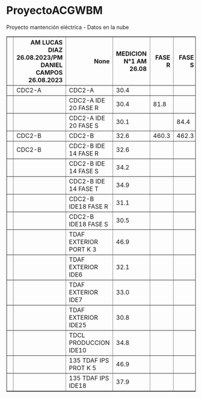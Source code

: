# ProyectoACGWBM
Proyecto mantención eléctrica - Datos en la nube

<table border="1" class="dataframe">
  <thead>
    <tr style="text-align: right;">
      <th></th>
      <th>AM LUCAS DIAZ 26.08.2023/PM DANIEL CAMPOS 26.08.2023</th>
      <th>None</th>
      <th>MEDICION N°1 AM 26.08</th>
      <th>FASE R</th>
      <th>FASE S</th>
      <th>FASE T</th>
      <th>MEDICION N°2 AM 26.08</th>
      <th>FASE R</th>
      <th>FASE S</th>
      <th>FASE T</th>
      <th>MEDICION N°3</th>
      <th>FASE R</th>
      <th>FASE S</th>
      <th>FASE T</th>
      <th>MEDICIONN°4</th>
      <th>FASE R</th>
      <th>FASE S</th>
      <th>FASE T</th>
      <th>MEDICION N°1</th>
      <th>FASE R</th>
      <th>FASE S</th>
      <th>FASE T</th>
      <th>MEDICION N°2</th>
      <th>FASE R</th>
      <th>FASE S</th>
      <th>FASE T</th>
      <th>MEDICION N°3</th>
      <th>FASE R</th>
      <th>FASE S</th>
      <th>FASE T</th>
      <th>MEDICIONN°4</th>
      <th>FASE R</th>
      <th>FASE S</th>
      <th>FASE T</th>
      <th>MEDICION N°1</th>
      <th>FASE R</th>
      <th>FASE S</th>
      <th>FASE T</th>
      <th>MEDICION N°2</th>
      <th>FASE R</th>
      <th>FASE S</th>
      <th>FASE T</th>
      <th>MEDICION N°3</th>
      <th>FASE R</th>
      <th>FASE S</th>
      <th>FASE T</th>
      <th>MEDICIONN°4</th>
      <th>FASE R</th>
      <th>FASE S</th>
      <th>FASE T</th>
      <th>MEDICION N°1</th>
      <th>FASE R</th>
      <th>FASE S</th>
      <th>FASE T</th>
      <th>MEDICION N°2</th>
      <th>FASE R</th>
      <th>FASE S</th>
      <th>FASE T</th>
      <th>MEDICION N°3</th>
      <th>FASE R</th>
      <th>FASE S</th>
      <th>FASE T</th>
      <th>MEDICIONN°4</th>
      <th>FASE R</th>
      <th>FASE S</th>
      <th>FASE T</th>
    </tr>
  </thead>
  <tbody>
    <tr>
      <th></th>
      <td>CDC2-A</td>
      <td>CDC2-A</td>
      <td>30.4</td>
      <td></td>
      <td></td>
      <td></td>
      <td>33.4</td>
      <td></td>
      <td></td>
      <td></td>
      <td>26.4</td>
      <td></td>
      <td></td>
      <td></td>
      <td>25.3</td>
      <td></td>
      <td></td>
      <td></td>
      <td>26.6</td>
      <td></td>
      <td></td>
      <td></td>
      <td>27.8</td>
      <td></td>
      <td></td>
      <td></td>
      <td>28.1</td>
      <td></td>
      <td></td>
      <td></td>
      <td>27.9</td>
      <td></td>
      <td></td>
      <td></td>
      <td>29.1</td>
      <td></td>
      <td></td>
      <td></td>
      <td>28.2</td>
      <td></td>
      <td></td>
      <td></td>
      <td>23.0</td>
      <td></td>
      <td></td>
      <td></td>
      <td>25.5</td>
      <td></td>
      <td></td>
      <td></td>
      <td>26.7</td>
      <td></td>
      <td></td>
      <td></td>
      <td>27.9</td>
      <td></td>
      <td></td>
      <td></td>
      <td>27.6</td>
      <td></td>
      <td></td>
      <td></td>
      <td>27.3</td>
      <td></td>
      <td></td>
      <td></td>
    </tr>
    <tr>
      <th></th>
      <td></td>
      <td>CDC2-A IDE 20 FASE R</td>
      <td>30.4</td>
      <td>81.8</td>
      <td></td>
      <td></td>
      <td>33.4</td>
      <td>104.2</td>
      <td></td>
      <td></td>
      <td>31.8</td>
      <td>106.0</td>
      <td></td>
      <td></td>
      <td>29.6</td>
      <td>105.8</td>
      <td></td>
      <td></td>
      <td>32.2</td>
      <td>107.0</td>
      <td></td>
      <td></td>
      <td>31.6</td>
      <td>110.8</td>
      <td></td>
      <td></td>
      <td>32.7</td>
      <td>106.6</td>
      <td></td>
      <td></td>
      <td>32.2</td>
      <td>106.2</td>
      <td></td>
      <td></td>
      <td>33.4</td>
      <td>111.8</td>
      <td></td>
      <td></td>
      <td>35.0</td>
      <td>110.3</td>
      <td></td>
      <td></td>
      <td>27.1</td>
      <td>105.3</td>
      <td></td>
      <td></td>
      <td>30.2</td>
      <td>108.3</td>
      <td></td>
      <td></td>
      <td>34.8</td>
      <td>113.7</td>
      <td></td>
      <td></td>
      <td>34.7</td>
      <td>110.2</td>
      <td></td>
      <td></td>
      <td>31.8</td>
      <td>101.2</td>
      <td></td>
      <td></td>
      <td>30.5</td>
      <td>100.5</td>
      <td></td>
      <td></td>
    </tr>
    <tr>
      <th></th>
      <td></td>
      <td>CDC2-A IDE 20 FASE S</td>
      <td>30.1</td>
      <td></td>
      <td>84.4</td>
      <td></td>
      <td>34.2</td>
      <td></td>
      <td>102.2</td>
      <td></td>
      <td>31.8</td>
      <td></td>
      <td>101.3</td>
      <td></td>
      <td>29.7</td>
      <td></td>
      <td>102.3</td>
      <td></td>
      <td>31.8</td>
      <td></td>
      <td>95.1</td>
      <td></td>
      <td>32.0</td>
      <td></td>
      <td>96.1</td>
      <td></td>
      <td>33.7</td>
      <td></td>
      <td>103.7</td>
      <td></td>
      <td>33.1</td>
      <td></td>
      <td>105.1</td>
      <td></td>
      <td>33.1</td>
      <td></td>
      <td>96.2</td>
      <td></td>
      <td>33.9</td>
      <td></td>
      <td>98.2</td>
      <td></td>
      <td>26.3</td>
      <td></td>
      <td>99.7</td>
      <td></td>
      <td>29.1</td>
      <td></td>
      <td>97.8</td>
      <td></td>
      <td>33.2</td>
      <td></td>
      <td>92.2</td>
      <td></td>
      <td>33.3</td>
      <td></td>
      <td>96.3</td>
      <td></td>
      <td>31.7</td>
      <td></td>
      <td>96.0</td>
      <td></td>
      <td>30.2</td>
      <td></td>
      <td>96.3</td>
      <td></td>
    </tr>
    <tr>
      <th></th>
      <td>CDC2-B</td>
      <td>CDC2-B</td>
      <td>32.6</td>
      <td>460.3</td>
      <td>462.3</td>
      <td>446.3</td>
      <td>27.9</td>
      <td>464.8</td>
      <td>463.8</td>
      <td>451.2</td>
      <td>26.2</td>
      <td>462.3</td>
      <td>460.0</td>
      <td>441.0</td>
      <td>31.0</td>
      <td>461.1</td>
      <td>462.0</td>
      <td>450.3</td>
      <td>26.3</td>
      <td>462.2</td>
      <td>458.5</td>
      <td>446.8</td>
      <td>27.2</td>
      <td>478.9</td>
      <td>474.8</td>
      <td>465.0</td>
      <td>27.8</td>
      <td>461.5</td>
      <td>457.0</td>
      <td>411.2</td>
      <td>28.5</td>
      <td>463.0</td>
      <td>460.0</td>
      <td>451.2</td>
      <td>30.1</td>
      <td>494.1</td>
      <td>486.9</td>
      <td>479.8</td>
      <td>28.3</td>
      <td>490.1</td>
      <td>466.9</td>
      <td>474.8</td>
      <td>24.3</td>
      <td>453.9</td>
      <td>449.8</td>
      <td>44.5</td>
      <td>25.3</td>
      <td>469.6</td>
      <td>452.0</td>
      <td>445.1</td>
      <td>26.5</td>
      <td>494.1</td>
      <td>485.3</td>
      <td>480.0</td>
      <td>29.1</td>
      <td>489.6</td>
      <td>490.2</td>
      <td>496.3</td>
      <td>28.7</td>
      <td>492.8</td>
      <td>410.8</td>
      <td>475.8</td>
      <td>28.7</td>
      <td>420.4</td>
      <td>416.1</td>
      <td>402.8</td>
    </tr>
    <tr>
      <th></th>
      <td>CDC2-B</td>
      <td>CDC2-B IDE 14 FASE R</td>
      <td>32.6</td>
      <td></td>
      <td></td>
      <td></td>
      <td>35.7</td>
      <td></td>
      <td></td>
      <td></td>
      <td>32.4</td>
      <td></td>
      <td></td>
      <td></td>
      <td>30.3</td>
      <td></td>
      <td></td>
      <td></td>
      <td>34.0</td>
      <td></td>
      <td></td>
      <td></td>
      <td>36.2</td>
      <td></td>
      <td></td>
      <td></td>
      <td>35.2</td>
      <td></td>
      <td></td>
      <td></td>
      <td>33.5</td>
      <td></td>
      <td></td>
      <td></td>
      <td>37.3</td>
      <td></td>
      <td></td>
      <td></td>
      <td>37.1</td>
      <td></td>
      <td></td>
      <td></td>
      <td>29.4</td>
      <td></td>
      <td></td>
      <td></td>
      <td>31.0</td>
      <td></td>
      <td></td>
      <td></td>
      <td>35.6</td>
      <td></td>
      <td></td>
      <td></td>
      <td>37.3</td>
      <td></td>
      <td></td>
      <td></td>
      <td>34.3</td>
      <td></td>
      <td></td>
      <td></td>
      <td>32.8</td>
      <td></td>
      <td></td>
      <td></td>
    </tr>
    <tr>
      <th></th>
      <td></td>
      <td>CDC2-B IDE 14 FASE S</td>
      <td>34.2</td>
      <td></td>
      <td></td>
      <td></td>
      <td>37.1</td>
      <td></td>
      <td></td>
      <td></td>
      <td>34.1</td>
      <td></td>
      <td></td>
      <td></td>
      <td>31.7</td>
      <td></td>
      <td></td>
      <td></td>
      <td>35.4</td>
      <td></td>
      <td></td>
      <td></td>
      <td>37.3</td>
      <td></td>
      <td></td>
      <td></td>
      <td>36.5</td>
      <td></td>
      <td></td>
      <td></td>
      <td>34.6</td>
      <td></td>
      <td></td>
      <td></td>
      <td>39.2</td>
      <td></td>
      <td></td>
      <td></td>
      <td>38.9</td>
      <td></td>
      <td></td>
      <td></td>
      <td>31.1</td>
      <td></td>
      <td></td>
      <td></td>
      <td>32.2</td>
      <td></td>
      <td></td>
      <td></td>
      <td>37.1</td>
      <td></td>
      <td></td>
      <td></td>
      <td>39.4</td>
      <td></td>
      <td></td>
      <td></td>
      <td>36.0</td>
      <td></td>
      <td></td>
      <td></td>
      <td>34.2</td>
      <td></td>
      <td></td>
      <td></td>
    </tr>
    <tr>
      <th></th>
      <td></td>
      <td>CDC2-B IDE 14 FASE T</td>
      <td>34.9</td>
      <td></td>
      <td></td>
      <td></td>
      <td>38.2</td>
      <td></td>
      <td></td>
      <td></td>
      <td>34.0</td>
      <td></td>
      <td></td>
      <td></td>
      <td>31.7</td>
      <td></td>
      <td></td>
      <td></td>
      <td>36.0</td>
      <td></td>
      <td></td>
      <td></td>
      <td>38.3</td>
      <td></td>
      <td></td>
      <td></td>
      <td>37.3</td>
      <td></td>
      <td></td>
      <td></td>
      <td>36.0</td>
      <td></td>
      <td></td>
      <td></td>
      <td>39.9</td>
      <td></td>
      <td></td>
      <td></td>
      <td>39.9</td>
      <td></td>
      <td></td>
      <td></td>
      <td>31.8</td>
      <td></td>
      <td></td>
      <td></td>
      <td>32.6</td>
      <td></td>
      <td></td>
      <td></td>
      <td>38.0</td>
      <td></td>
      <td></td>
      <td></td>
      <td>40.5</td>
      <td></td>
      <td></td>
      <td></td>
      <td>36.3</td>
      <td></td>
      <td></td>
      <td></td>
      <td>34.2</td>
      <td></td>
      <td></td>
      <td></td>
    </tr>
    <tr>
      <th></th>
      <td></td>
      <td>CDC2-B  IDE18 FASE R</td>
      <td>31.1</td>
      <td></td>
      <td></td>
      <td></td>
      <td>34.1</td>
      <td></td>
      <td></td>
      <td></td>
      <td>31.7</td>
      <td></td>
      <td></td>
      <td></td>
      <td>30.1</td>
      <td></td>
      <td></td>
      <td></td>
      <td>32.2</td>
      <td></td>
      <td></td>
      <td></td>
      <td>33.7</td>
      <td></td>
      <td></td>
      <td></td>
      <td>34.0</td>
      <td></td>
      <td></td>
      <td></td>
      <td>32.6</td>
      <td></td>
      <td></td>
      <td></td>
      <td>35.0</td>
      <td></td>
      <td></td>
      <td></td>
      <td>35.0</td>
      <td></td>
      <td></td>
      <td></td>
      <td>29.2</td>
      <td></td>
      <td></td>
      <td></td>
      <td>30.3</td>
      <td></td>
      <td></td>
      <td></td>
      <td>32.5</td>
      <td></td>
      <td></td>
      <td></td>
      <td>34.4</td>
      <td></td>
      <td></td>
      <td></td>
      <td>33.8</td>
      <td></td>
      <td></td>
      <td></td>
      <td>32.0</td>
      <td></td>
      <td></td>
      <td></td>
    </tr>
    <tr>
      <th></th>
      <td></td>
      <td>CDC2-B IDE18 FASE S</td>
      <td>30.5</td>
      <td></td>
      <td></td>
      <td></td>
      <td>33.3</td>
      <td></td>
      <td></td>
      <td></td>
      <td>30.8</td>
      <td></td>
      <td></td>
      <td></td>
      <td>29.1</td>
      <td></td>
      <td></td>
      <td></td>
      <td>31.3</td>
      <td></td>
      <td></td>
      <td></td>
      <td>32.6</td>
      <td></td>
      <td></td>
      <td></td>
      <td>32.2</td>
      <td></td>
      <td></td>
      <td></td>
      <td>31.2</td>
      <td></td>
      <td></td>
      <td></td>
      <td>33.9</td>
      <td></td>
      <td></td>
      <td></td>
      <td>33.8</td>
      <td></td>
      <td></td>
      <td></td>
      <td>27.6</td>
      <td></td>
      <td></td>
      <td></td>
      <td>29.2</td>
      <td></td>
      <td></td>
      <td></td>
      <td>32.1</td>
      <td></td>
      <td></td>
      <td></td>
      <td>34.5</td>
      <td></td>
      <td></td>
      <td></td>
      <td>31.8</td>
      <td></td>
      <td></td>
      <td></td>
      <td>30.4</td>
      <td></td>
      <td></td>
      <td></td>
    </tr>
    <tr>
      <th></th>
      <td></td>
      <td>TDAF EXTERIOR PORT K 3</td>
      <td>46.9</td>
      <td></td>
      <td></td>
      <td></td>
      <td>54.0</td>
      <td></td>
      <td></td>
      <td></td>
      <td>44.2</td>
      <td></td>
      <td></td>
      <td></td>
      <td>46.3</td>
      <td></td>
      <td></td>
      <td></td>
      <td>48.2</td>
      <td></td>
      <td></td>
      <td></td>
      <td>50.5</td>
      <td></td>
      <td></td>
      <td></td>
      <td>46.8</td>
      <td></td>
      <td></td>
      <td></td>
      <td>48.8</td>
      <td></td>
      <td></td>
      <td></td>
      <td>51.9</td>
      <td></td>
      <td></td>
      <td></td>
      <td>51.0</td>
      <td></td>
      <td></td>
      <td></td>
      <td>43.9</td>
      <td></td>
      <td></td>
      <td></td>
      <td>45.5</td>
      <td></td>
      <td></td>
      <td></td>
      <td>47.5</td>
      <td></td>
      <td></td>
      <td></td>
      <td>51.6</td>
      <td></td>
      <td></td>
      <td></td>
      <td>46.5</td>
      <td></td>
      <td></td>
      <td></td>
      <td>48.3</td>
      <td></td>
      <td></td>
      <td></td>
    </tr>
    <tr>
      <th></th>
      <td></td>
      <td>TDAF EXTERIOR IDE6</td>
      <td>32.1</td>
      <td></td>
      <td></td>
      <td></td>
      <td>35.2</td>
      <td></td>
      <td></td>
      <td></td>
      <td>33.8</td>
      <td></td>
      <td></td>
      <td></td>
      <td>33.3</td>
      <td></td>
      <td></td>
      <td></td>
      <td>32.3</td>
      <td></td>
      <td></td>
      <td></td>
      <td>34.8</td>
      <td></td>
      <td></td>
      <td></td>
      <td>34.4</td>
      <td></td>
      <td></td>
      <td></td>
      <td>31.5</td>
      <td></td>
      <td></td>
      <td></td>
      <td>36.2</td>
      <td></td>
      <td></td>
      <td></td>
      <td>35.5</td>
      <td></td>
      <td></td>
      <td></td>
      <td>27.4</td>
      <td></td>
      <td></td>
      <td></td>
      <td>28.8</td>
      <td></td>
      <td></td>
      <td></td>
      <td>33.6</td>
      <td></td>
      <td></td>
      <td></td>
      <td>36.4</td>
      <td></td>
      <td></td>
      <td></td>
      <td>29.2</td>
      <td></td>
      <td></td>
      <td></td>
      <td>30.1</td>
      <td></td>
      <td></td>
      <td></td>
    </tr>
    <tr>
      <th></th>
      <td></td>
      <td>TDAF EXTERIOR IDE7</td>
      <td>33.0</td>
      <td></td>
      <td></td>
      <td></td>
      <td>36.1</td>
      <td></td>
      <td></td>
      <td></td>
      <td>32.9</td>
      <td></td>
      <td></td>
      <td></td>
      <td>32.9</td>
      <td></td>
      <td></td>
      <td></td>
      <td>32.3</td>
      <td></td>
      <td></td>
      <td></td>
      <td>34.9</td>
      <td></td>
      <td></td>
      <td></td>
      <td>34.5</td>
      <td></td>
      <td></td>
      <td></td>
      <td>33.8</td>
      <td></td>
      <td></td>
      <td></td>
      <td>35.7</td>
      <td></td>
      <td></td>
      <td></td>
      <td>35.6</td>
      <td></td>
      <td></td>
      <td></td>
      <td>29.8</td>
      <td></td>
      <td></td>
      <td></td>
      <td>31.9</td>
      <td></td>
      <td></td>
      <td></td>
      <td>33.0</td>
      <td></td>
      <td></td>
      <td></td>
      <td>36.0</td>
      <td></td>
      <td></td>
      <td></td>
      <td>31.9</td>
      <td></td>
      <td></td>
      <td></td>
      <td>33.0</td>
      <td></td>
      <td></td>
      <td></td>
    </tr>
    <tr>
      <th></th>
      <td></td>
      <td>TDAF EXTERIOR IDE25</td>
      <td>30.8</td>
      <td></td>
      <td></td>
      <td></td>
      <td>34.3</td>
      <td></td>
      <td></td>
      <td></td>
      <td>29.4</td>
      <td></td>
      <td></td>
      <td></td>
      <td>28.5</td>
      <td></td>
      <td></td>
      <td></td>
      <td>30.8</td>
      <td></td>
      <td></td>
      <td></td>
      <td>33.8</td>
      <td></td>
      <td></td>
      <td></td>
      <td>30.1</td>
      <td></td>
      <td></td>
      <td></td>
      <td>31.8</td>
      <td></td>
      <td></td>
      <td></td>
      <td>35.2</td>
      <td></td>
      <td></td>
      <td></td>
      <td>35.4</td>
      <td></td>
      <td></td>
      <td></td>
      <td>25.3</td>
      <td></td>
      <td></td>
      <td></td>
      <td>28.8</td>
      <td></td>
      <td></td>
      <td></td>
      <td>32.0</td>
      <td></td>
      <td></td>
      <td></td>
      <td>34.7</td>
      <td></td>
      <td></td>
      <td></td>
      <td>28.7</td>
      <td></td>
      <td></td>
      <td></td>
      <td>30.9</td>
      <td></td>
      <td></td>
      <td></td>
    </tr>
    <tr>
      <th></th>
      <td></td>
      <td>TDCL PRODUCCION IDE10</td>
      <td>34.8</td>
      <td></td>
      <td></td>
      <td></td>
      <td>31.1</td>
      <td></td>
      <td></td>
      <td></td>
      <td>24.7</td>
      <td></td>
      <td></td>
      <td></td>
      <td>24.5</td>
      <td></td>
      <td></td>
      <td></td>
      <td>37.2</td>
      <td></td>
      <td></td>
      <td></td>
      <td>42.4</td>
      <td></td>
      <td></td>
      <td></td>
      <td>38.5</td>
      <td></td>
      <td></td>
      <td></td>
      <td>36.5</td>
      <td></td>
      <td></td>
      <td></td>
      <td>30.3</td>
      <td></td>
      <td></td>
      <td></td>
      <td>30.2</td>
      <td></td>
      <td></td>
      <td></td>
      <td>23.6</td>
      <td></td>
      <td></td>
      <td></td>
      <td>26.2</td>
      <td></td>
      <td></td>
      <td></td>
      <td>26.7</td>
      <td></td>
      <td></td>
      <td></td>
      <td>30.0</td>
      <td></td>
      <td></td>
      <td></td>
      <td>26.5</td>
      <td></td>
      <td></td>
      <td></td>
      <td>23.2</td>
      <td></td>
      <td></td>
      <td></td>
    </tr>
    <tr>
      <th></th>
      <td></td>
      <td>135 TDAF IPS PROT K  5</td>
      <td>46.9</td>
      <td></td>
      <td></td>
      <td></td>
      <td>50.9</td>
      <td></td>
      <td></td>
      <td></td>
      <td>42.0</td>
      <td></td>
      <td></td>
      <td></td>
      <td>41.4</td>
      <td></td>
      <td></td>
      <td></td>
      <td>47.0</td>
      <td></td>
      <td></td>
      <td></td>
      <td>46.8</td>
      <td></td>
      <td></td>
      <td></td>
      <td>48.7</td>
      <td></td>
      <td></td>
      <td></td>
      <td>44.5</td>
      <td></td>
      <td></td>
      <td></td>
      <td>50.4</td>
      <td></td>
      <td></td>
      <td></td>
      <td>50.2</td>
      <td></td>
      <td></td>
      <td></td>
      <td>42.1</td>
      <td></td>
      <td></td>
      <td></td>
      <td>41.1</td>
      <td></td>
      <td></td>
      <td></td>
      <td>51.2</td>
      <td></td>
      <td></td>
      <td></td>
      <td>52.2</td>
      <td></td>
      <td></td>
      <td></td>
      <td>46.9</td>
      <td></td>
      <td></td>
      <td></td>
      <td>42.4</td>
      <td></td>
      <td></td>
      <td></td>
    </tr>
    <tr>
      <th></th>
      <td></td>
      <td>135 TDAF IPS IDE18</td>
      <td>37.9</td>
      <td></td>
      <td></td>
      <td></td>
      <td>40.6</td>
      <td></td>
      <td></td>
      <td></td>
      <td>37.5</td>
      <td></td>
      <td></td>
      <td></td>
      <td>38.3</td>
      <td></td>
      <td></td>
      <td></td>
      <td>40.1</td>
      <td></td>
      <td></td>
      <td></td>
      <td>41.8</td>
      <td></td>
      <td></td>
      <td></td>
      <td>40.5</td>
      <td></td>
      <td></td>
      <td></td>
      <td>38.4</td>
      <td></td>
      <td></td>
      <td></td>
      <td>40.2</td>
      <td></td>
      <td></td>
      <td></td>
      <td>40.1</td>
      <td></td>
      <td></td>
      <td></td>
      <td>36.8</td>
      <td></td>
      <td></td>
      <td></td>
      <td>38.5</td>
      <td></td>
      <td></td>
      <td></td>
      <td>39.2</td>
      <td></td>
      <td></td>
      <td></td>
      <td>40.8</td>
      <td></td>
      <td></td>
      <td></td>
      <td>36.9</td>
      <td></td>
      <td></td>
      <td></td>
      <td>36.2</td>
      <td></td>
      <td></td>
      <td></td>
    </tr>
  </tbody>
</table>

